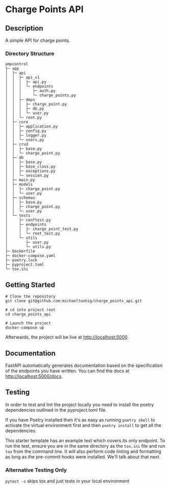 # Charge Points API


##  Description

A simple API for charge points.

###  Directory Structure
```
ampcontrol
├─ app
│  ├─ api
│  │  ├─ api_v1
│  │  │  ├─ api.py
│  │  │  └─ endpoints
│  │  │     ├─ auth.py
│  │  │     └─ charge_points.py
│  │  ├─ deps
│  │  │  ├─ charge_point.py
│  │  │  ├─ db.py
│  │  │  └─ user.py
│  │  └─ root.py
│  ├─ core
│  │  ├─ application.py
│  │  ├─ config.py
│  │  ├─ logger.py
│  │  └─ users.py
│  ├─ crud
│  │  ├─ base.py
│  │  └─ charge_point.py
│  ├─ db
│  │  ├─ base.py
│  │  ├─ base_class.py
│  │  ├─ exceptions.py
│  │  └─ session.py
│  ├─ main.py
│  ├─ models
│  │  ├─ charge_point.py
│  │  └─ user.py
│  ├─ schemas
│  │  ├─ base.py
│  │  ├─ charge_point.py
│  │  └─ user.py
│  └─ tests
│     ├─ conftest.py
│     ├─ endpoints
│     │  ├─ charge_point_test.py
│     │  └─ root_test.py
│     └─ utils
│        ├─ user.py
│        └─ utils.py
├─ Dockerfile
├─ docker-compose.yaml
├─ poetry.lock
├─ pyproject.toml
└─ tox.ini
```

##  Getting Started

```shell script
# Clone the repository
git clone git@github.com:michaeltoohig/charge_points_api.git

# cd into project root
cd charge_points_api

# Launch the project
docker-compose up
```

Afterwards, the project will be live at [http://localhost:5000](http://localhost:5000).

## Documentation

FastAPI automatically generates documentation based on the specification of the endpoints you have written. You can find the docs at [http://localhost:5000/docs](http://localhost:5000/docs).

## Testing

In order to test and lint the project locally you need to install the poetry dependencies outlined in the pyproject.toml file.

If you have Poetry installed then it's as easy as running `poetry shell` to activate the virtual environment first and then `poetry install` to get all the dependencies.

This starter template has an example test which covers its only endpoint. To run the test, ensure you are
in the same directory as the `tox.ini` file and run `tox` from the command line. It will also perform code
linting and formatting as long as the pre-commit hooks were installed. We'll talk about that next.

### Alternative Testing Only

`pytest -s` skips tox and just tests in your local environment

